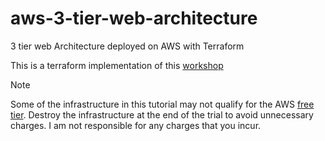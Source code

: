# aws-3-tier-web-architecture
3 tier web Architecture deployed on AWS with Terraform

This is a terraform implementation of this [workshop](https://catalog.us-east-1.prod.workshops.aws/workshops/85cd2bb2-7f79-4e96-bdee-8078e469752a/en-US)


Note

Some of the infrastructure in this tutorial may not qualify for the AWS [free tier](https://aws.amazon.com/free/?all-free-tier.sort-by=item.additionalFields.SortRank&all-free-tier.sort-order=asc&awsf.Free%20Tier%20Types=*all&awsf.Free%20Tier%20Categories=*all). Destroy the infrastructure at the end of the trial to avoid unnecessary charges. I am not responsible for any charges that you incur.